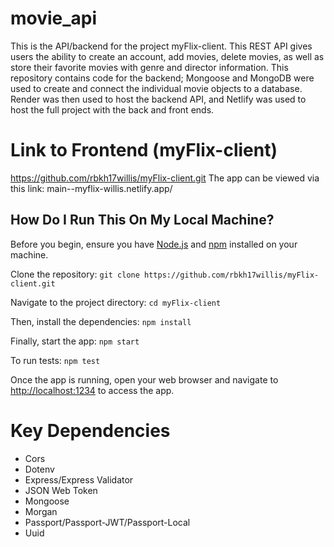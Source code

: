 # movie_api
This is the API/backend for the project myFlix-client. This REST API gives users the ability to create an account, add movies, delete movies, as well as store their favorite movies with genre and director information. 
This repository contains code for the backend; Mongoose and MongoDB were used to create and connect the individual movie objects to a database. Render was then used to host the backend API, and Netlify was used to host the full project with the back and front ends.
# Link to Frontend (myFlix-client)
https://github.com/rbkh17willis/myFlix-client.git
The app can be viewed via this link: main--myflix-willis.netlify.app/
## How Do I Run This On My Local Machine?
Before you begin, ensure you have [Node.js](https://nodejs.org/) and [npm](https://www.npmjs.com/) installed on your machine.

Clone the repository:
`git clone https://github.com/rbkh17willis/myFlix-client.git`

Navigate to the project directory:
`cd myFlix-client`

Then, install the dependencies:
`npm install`

Finally, start the app:
`npm start`

To run tests:
`npm test`

Once the app is running, open your web browser and navigate to [http://localhost:1234](http://localhost:1234) to access the app.
# Key Dependencies 
* Cors
* Dotenv
* Express/Express Validator
* JSON Web Token
* Mongoose
* Morgan
* Passport/Passport-JWT/Passport-Local
* Uuid
